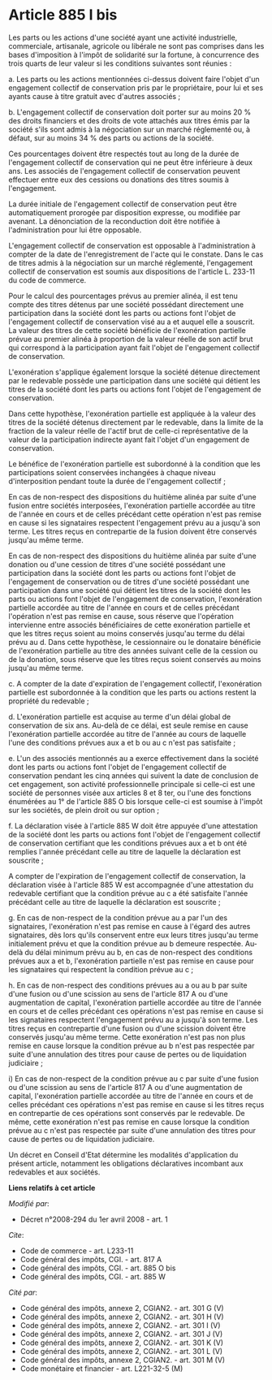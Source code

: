 # Article 885 I bis

Les parts ou les actions d'une société ayant une activité industrielle, commerciale, artisanale, agricole ou libérale ne sont
pas comprises dans les bases d'imposition à l'impôt de solidarité sur la fortune, à concurrence des trois quarts de leur
valeur si les conditions suivantes sont réunies : 

a. Les parts ou les actions mentionnées ci-dessus doivent faire l'objet d'un engagement collectif de conservation pris par le
propriétaire, pour lui et ses ayants cause à titre gratuit avec d'autres associés ; 

b. L'engagement collectif de conservation doit porter sur au moins 20 % des droits financiers et des droits de vote attachés
aux titres émis par la société s'ils sont admis à la négociation sur un marché réglementé ou, à défaut, sur au moins 34 % des
parts ou actions de la société. 

Ces pourcentages doivent être respectés tout au long de la durée de l'engagement collectif de conservation qui ne peut être
inférieure à deux ans. Les associés de l'engagement collectif de conservation peuvent effectuer entre eux des cessions ou
donations des titres soumis à l'engagement. 

La durée initiale de l'engagement collectif de conservation peut être automatiquement prorogée par disposition expresse, ou
modifiée par avenant. La dénonciation de la reconduction doit être notifiée à l'administration pour lui être opposable. 

L'engagement collectif de conservation est opposable à l'administration à compter de la date de l'enregistrement de l'acte
qui le constate. Dans le cas de titres admis à la négociation sur un marché réglementé, l'engagement collectif de
conservation est soumis aux dispositions de l'article L. 233-11 du code de commerce. 

Pour le calcul des pourcentages prévus au premier alinéa, il est tenu compte des titres détenus par une société possédant
directement une participation dans la société dont les parts ou actions font l'objet de l'engagement collectif de
conservation visé au a et auquel elle a souscrit. La valeur des titres de cette société bénéficie de l'exonération partielle
prévue au premier alinéa à proportion de la valeur réelle de son actif brut qui correspond à la participation ayant fait
l'objet de l'engagement collectif de conservation. 

L'exonération s'applique également lorsque la société détenue directement par le redevable possède une participation dans une
société qui détient les titres de la société dont les parts ou actions font l'objet de l'engagement de conservation. 

Dans cette hypothèse, l'exonération partielle est appliquée à la valeur des titres de la société détenus directement par le
redevable, dans la limite de la fraction de la valeur réelle de l'actif brut de celle-ci représentative de la valeur de la
participation indirecte ayant fait l'objet d'un engagement de conservation. 

Le bénéfice de l'exonération partielle est subordonné à la condition que les participations soient conservées inchangées à
chaque niveau d'interposition pendant toute la durée de l'engagement collectif ; 

En cas de non-respect des dispositions du huitième alinéa par suite d'une fusion entre sociétés interposées, l'exonération
partielle accordée au titre de l'année en cours et de celles précédant cette opération n'est pas remise en cause si les
signataires respectent l'engagement prévu au a jusqu'à son terme. Les titres reçus en contrepartie de la fusion doivent être
conservés jusqu'au même terme. 

En cas de non-respect des dispositions du huitième alinéa par suite d'une donation ou d'une cession de titres d'une société
possédant une participation dans la société dont les parts ou actions font l'objet de l'engagement de conservation ou de
titres d'une société possédant une participation dans une société qui détient les titres de la société dont les parts ou
actions font l'objet de l'engagement de conservation, l'exonération partielle accordée au titre de l'année en cours et de
celles précédant l'opération n'est pas remise en cause, sous réserve que l'opération intervienne entre associés bénéficiaires
de cette exonération partielle et que les titres reçus soient au moins conservés jusqu'au terme du délai prévu au d. Dans
cette hypothèse, le cessionnaire ou le donataire bénéficie de l'exonération partielle au titre des années suivant celle de la
cession ou de la donation, sous réserve que les titres reçus soient conservés au moins jusqu'au même terme. 

c. A compter de la date d'expiration de l'engagement collectif, l'exonération partielle est subordonnée à la condition que
les parts ou actions restent la propriété du redevable ; 

d. L'exonération partielle est acquise au terme d'un délai global de conservation de six ans. Au-delà de ce délai, est seule
remise en cause l'exonération partielle accordée au titre de l'année au cours de laquelle l'une des conditions prévues aux a
et b ou au c n'est pas satisfaite ; 

e. L'un des associés mentionnés au a exerce effectivement dans la société dont les parts ou actions font l'objet de
l'engagement collectif de conservation pendant les cinq années qui suivent la date de conclusion de cet engagement, son
activité professionnelle principale si celle-ci est une société de personnes visée aux articles 8 et 8 ter, ou l'une des
fonctions énumérées au 1° de l'article 885 O bis lorsque celle-ci est soumise à l'impôt sur les sociétés, de plein droit ou
sur option ; 

f. La déclaration visée à l'article 885 W doit être appuyée d'une attestation de la société dont les parts ou actions font
l'objet de l'engagement collectif de conservation certifiant que les conditions prévues aux a et b ont été remplies l'année
précédant celle au titre de laquelle la déclaration est souscrite ; 

A compter de l'expiration de l'engagement collectif de conservation, la déclaration visée à l'article 885 W est accompagnée
d'une attestation du redevable certifiant que la condition prévue au c a été satisfaite l'année précédant celle au titre de
laquelle la déclaration est souscrite ; 

g. En cas de non-respect de la condition prévue au a par l'un des signataires, l'exonération n'est pas remise en cause à
l'égard des autres signataires, dès lors qu'ils conservent entre eux leurs titres jusqu'au terme initialement prévu et que la
condition prévue au b demeure respectée. Au-delà du délai minimum prévu au b, en cas de non-respect des conditions prévues
aux a et b, l'exonération partielle n'est pas remise en cause pour les signataires qui respectent la condition prévue au c ; 

h. En cas de non-respect des conditions prévues au a ou au b par suite d'une fusion ou d'une scission au sens de l'article
817 A ou d'une augmentation de capital, l'exonération partielle accordée au titre de l'année en cours et de celles précédant
ces opérations n'est pas remise en cause si les signataires respectent l'engagement prévu au a jusqu'à son terme. Les titres
reçus en contrepartie d'une fusion ou d'une scission doivent être conservés jusqu'au même terme. Cette exonération n'est pas
non plus remise en cause lorsque la condition prévue au b n'est pas respectée par suite d'une annulation des titres pour
cause de pertes ou de liquidation judiciaire ; 

i) En cas de non-respect de la condition prévue au c par suite d'une fusion ou d'une scission au sens de l'article 817 A ou
d'une augmentation de capital, l'exonération partielle accordée au titre de l'année en cours et de celles précédant ces
opérations n'est pas remise en cause si les titres reçus en contrepartie de ces opérations sont conservés par le redevable.
De même, cette exonération n'est pas remise en cause lorsque la condition prévue au c n'est pas respectée par suite d'une
annulation des titres pour cause de pertes ou de liquidation judiciaire. 

Un décret en Conseil d'Etat détermine les modalités d'application du présent article, notamment les obligations déclaratives
incombant aux redevables et aux sociétés.

**Liens relatifs à cet article**

_Modifié par_:

  - Décret n°2008-294 du 1er avril 2008 - art. 1

_Cite_:

  - Code de commerce - art. L233-11
  - Code général des impôts, CGI. - art. 817 A
  - Code général des impôts, CGI. - art. 885 O bis
  - Code général des impôts, CGI. - art. 885 W

_Cité par_:

  - Code général des impôts, annexe 2, CGIAN2. - art. 301 G (V)
  - Code général des impôts, annexe 2, CGIAN2. - art. 301 H (V)
  - Code général des impôts, annexe 2, CGIAN2. - art. 301 I (V)
  - Code général des impôts, annexe 2, CGIAN2. - art. 301 J (V)
  - Code général des impôts, annexe 2, CGIAN2. - art. 301 K (V)
  - Code général des impôts, annexe 2, CGIAN2. - art. 301 L (V)
  - Code général des impôts, annexe 2, CGIAN2. - art. 301 M (V)
  - Code monétaire et financier - art. L221-32-5 (M)
